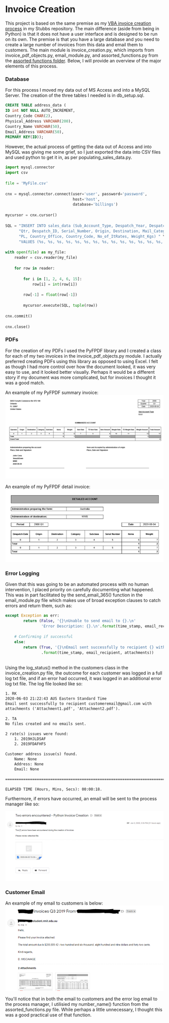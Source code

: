 # Invoice Creation

This project is based on the same premise as my [VBA invoice creation process](https://github.com/chad-dickens/Stubbs/tree/master/Invoice%20Creation) in my Stubbs repository. The main difference (aside from being in Python) is that it does not have a user interface and is designed to be run on its own. The premise is that you have a large database and you need to create a large number of invoices from this data and email them to customers. The main module is invoice_creation.py, which imports from invoice_pdf_objects.py, email_module.py, and assorted_functions.py from the [assorted functions folder](https://github.com/chad-dickens/Sweet-Baby-Rays/tree/master/Assorted%20Functions). Below, I will provide an overview of the major elements of this process.


### Database

For this process I moved my data out of MS Access and into a MySQL Server. The creation of the three tables I needed is in db_setup.sql.

```sql
CREATE TABLE address_data (
ID int NOT NULL AUTO_INCREMENT, 
Country_Code CHAR(2),
Physical_Address VARCHAR(200),
Country_Name VARCHAR(50),
Email_Address VARCHAR(50),
PRIMARY KEY(ID));
```

However, the actual process of getting the data out of Access and into MySQL was giving me some grief, so I just exported the data into CSV files and used python to get it in, as per populating_sales_data.py.

```python
import mysql.connector
import csv

file = 'MyFile.csv'

cnx = mysql.connector.connect(user='user', password='password',
                              host='host',
                              database='billings')

mycursor = cnx.cursor()

SQL = "INSERT INTO sales_data (Sub_Account_Type, Despatch_Year, Despatch_Month, Despatch_Date, " \
      "Qtr, Despatch_ID, Serial_Number, Origin, Destination, Mail_Category, Class, Subclass, " \
      "PL, Country_Office, Country_Code, No_of_ItRates, Weight_Kgs) " \
      "VALUES (%s, %s, %s, %s, %s, %s, %s, %s, %s, %s, %s, %s, %s, %s, %s, %s, %s);"

with open(file) as my_file:
    reader = csv.reader(my_file)

    for row in reader:

        for i in [1, 2, 4, 6, 15]:
            row[i] = int(row[i])

        row[-1] = float(row[-1])

        mycursor.execute(SQL, tuple(row))

cnx.commit()

cnx.close()
```


### PDFs

For the creation of my PDFs I used the PyFPDF library and I created a class for each of my two invoices in the invoice_pdf_objects.py module. I actually preferred creating PDFs using this library as opposed to using Excel. I felt as though I had more control over how the document looked, it was very easy to use, and it looked better visually. Perhaps it would be a different story if my document was more complicated, but for invoices I thought it was a good match.

An example of my PyFPDF summary invoice:
![alt text](SummaryInvoiceExample.PNG)

An example of my PyFPDF detail invoice:
![alt text](DetailInvoiceExample.PNG)


### Error Logging

Given that this was going to be an automated process with no human intervention, I placed priority on carefully documenting what happened. This was in part facilitated by the send_email_365() function in the email_module.py file which makes use of broad exception clauses to catch errors and return them, such as:
```python
except Exception as err:
        return (False, '{}\nUnable to send email to {}.\n'
                'Error Description: {}.\n'.format(time_stamp, email_recipient, err))

    # Confirming if successful
    else:
        return (True, '{}\nEmail sent successfully to recipient {} with attachments {}.\n'
                .format(time_stamp, email_recipient, attachments))
                
```

Using the log_status() method in the customers class in the invoice_creation.py file, the outcome for each customer was logged in a full log txt file, and if an error had occurred, it was logged in an additional error log txt file. The log file looked like so:

```
1. RK
2020-06-03 21:22:43 AUS Eastern Standard Time
Email sent successfully to recipient customeremail@gmail.com with attachments ('Attachment1.pdf', 'Attachment2.pdf').

2. TA
No files created and no emails sent.

2 rate(s) issues were found:
	1. 2019HJLDSAF
	2. 2019FDAFHFS

Customer address issue(s) found.
	Name: None
	Address: None
	Email: None

====================================================================================================

ELAPSED TIME (Hours, Mins, Secs): 00:00:18.
```

Furthermore, if errors have occurred, an email will be sent to the process manager like so:

![alt text](ErrorEmail.PNG)



### Customer Email

An example of my email to customers is below:
![alt text](CustomerEmail.png)

You'll notice that in both the email to customers and the error log email to the process manager, I utilisied my number_name() function from the assorted_functions.py file. While perhaps a little unnecessary, I thought this was a good practical use of that function.
